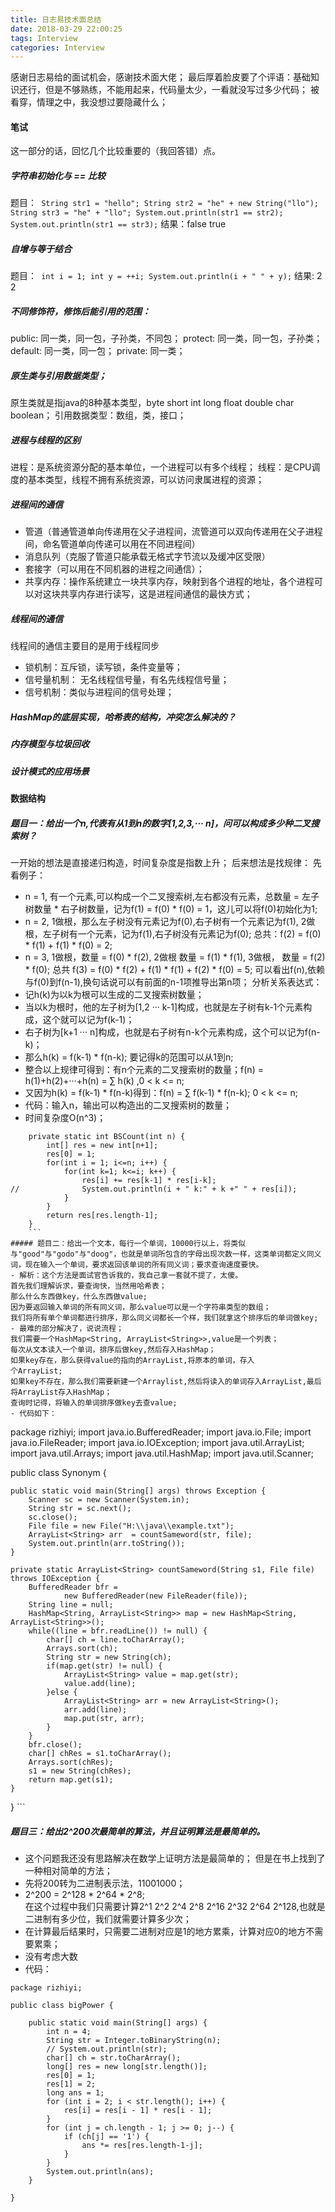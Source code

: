 ```yaml
---
title: 日志易技术面总结
date: 2018-03-29 22:00:25
tags: Interview
categories: Interview
---
```

感谢日志易给的面试机会，感谢技术面大佬；
最后厚着脸皮要了个评语：基础知识还行，但是不够熟练，不能用起来，代码量太少，一看就没写过多少代码；
被看穿，情理之中，我没想过要隐藏什么；
<!--more-->
#### 笔试
这一部分的话，回忆几个比较重要的（我回答错）点。
##### 字符串初始化与 == 比较
题目：```
		String str1 = "hello";
		String str2 = "he" + new String("llo");
		String str3 = "he" + "llo";
		System.out.println(str1 == str2);
		System.out.println(str1 == str3);```
结果：false  true
##### 自增与等于结合
题目：```
		int i = 1;
		int y = ++i;
		System.out.println(i + " " + y);```
结果: 2 2
##### 不同修饰符，修饰后能引用的范围：
public:  同一类，同一包，子孙类，不同包；
protect: 同一类，同一包，子孙类；
default: 同一类，同一包；
private: 同一类；
##### 原生类与引用数据类型；
原生类就是指java的8种基本类型，byte short int long float double char boolean；
引用数据类型：数组，类，接口；
##### 进程与线程的区别
进程：是系统资源分配的基本单位，一个进程可以有多个线程；
线程：是CPU调度的基本类型，线程不拥有系统资源，可以访问隶属进程的资源；
##### 进程间的通信
- 管道（普通管道单向传递用在父子进程间，流管道可以双向传递用在父子进程间，命名管道单向传递可以用在不同进程间）
- 消息队列（克服了管道只能承载无格式字节流以及缓冲区受限）
- 套接字（可以用在不同机器的进程之间通信）；
- 共享内存：操作系统建立一块共享内存，映射到各个进程的地址，各个进程可以对这块共享内存进行读写，这是进程间通信的最快方式；

##### 线程间的通信
线程间的通信主要目的是用于线程同步
- 锁机制：互斥锁，读写锁，条件变量等；
- 信号量机制： 无名线程信号量，有名先线程信号量；
- 信号机制：类似与进程间的信号处理；

##### HashMap的底层实现，哈希表的结构，冲突怎么解决的？
##### 内存模型与垃圾回收
##### 设计模式的应用场景

#### 数据结构
##### 题目一：给出一个n,代表有从1到n的数字[1,2,3,··· n]，问可以构成多少种二叉搜索树？
一开始的想法是直接递归构造，时间复杂度是指数上升；
后来想法是找规律：
先看例子：
- n = 1, 有一个元素,可以构成一个二叉搜索树,左右都没有元素，总数量 = 左子树数量 * 右子树数量，记为f(1) = f(0) * f(0) = 1，这儿可以将f(0)初始化为1;
- n = 2, 1做根，那么左子树没有元素记为f(0),右子树有一个元素记为f(1), 2做根，左子树有一个元素，记为f(1),右子树没有元素记为f(0);
总共：f(2) = f(0) * f(1) + f(1) * f(0) = 2;
- n = 3, 1做根，数量 = f(0) * f(2), 2做根 数量 = f(1) * f(1), 3做根， 数量 = f(2) * f(0);
总共 f(3) = f(0) * f(2) + f(1) * f(1) + f(2) * f(0) = 5;
可以看出f(n),依赖与f(0)到f(n-1),换句话说可以有前面的n-1项推导出第n项；
分析关系表达式：
- 记h(k)为以k为根可以生成的二叉搜索树数量；
- 当以k为根时，他的左子树为[1,2 ··· k-1]构成，也就是左子树有k-1个元素构成，这个就可以记为f(k-1)；
- 右子树为[k+1 ··· n]构成，也就是右子树有n-k个元素构成，这个可以记为f(n-k)；
- 那么h(k) = f(k-1) * f(n-k); 要记得k的范围可以从1到n;
- 整合以上规律可得到：有n个元素的二叉搜索树的数量；f(n) = h(1)+h(2)+···+h(n) = ∑ h(k) ,0 < k <= n;
- 又因为h(k) = f(k-1) * f(n-k)得到：f(n) = ∑ f(k-1) * f(n-k); 0 < k <= n;
- 代码：输入n，输出可以构造出的二叉搜索树的数量；
- 时间复杂度O(n^3)；
```
	private static int BSCount(int n) {
		int[] res = new int[n+1];
		res[0] = 1;
		for(int i = 1; i<=n; i++) {
			for(int k=1; k<=i; k++) {
				res[i] += res[k-1] * res[i-k];
//				System.out.println(i + " k:" + k +" " + res[i]);
			}
		}
		return res[res.length-1];
	}
	```
##### 题目二：给出一个文本，每行一个单词，10000行以上，将类似与"good"与"godo"与"doog"，也就是单词所包含的字母出现次数一样，这类单词都定义同义词，现在输入一个单词，要求返回该单词的所有同义词；要求查询速度要快。
- 解析：这个方法是面试官告诉我的，我自己拿一套就不提了，太傻。
首先我们理解诉求，要查询快，当然用哈希表；
那么什么东西做key，什么东西做value;
因为要返回输入单词的所有同义词，那么value可以是一个字符串类型的数组；
我们将所有单个单词都进行排序，那么同义词都长一个样，我们就拿这个排序后的单词做key;
- 最难的部分解决了，说说流程；
我们需要一个HashMap<String, ArrayList<String>>,value是一个列表；
每次从文本读入一个单词，排序后做key,然后存入HashMap；
如果key存在，那么获得value的指向的ArrayList,将原本的单词，存入
个ArrayList;
如果key不存在，那么我们需要新建一个Arraylist,然后将读入的单词存入ArrayList,最后将ArrayList存入HashMap；
查询时记得，将输入的单词排序做key去查value;
- 代码如下：
```
package rizhiyi;
import java.io.BufferedReader;
import java.io.File;
import java.io.FileReader;
import java.io.IOException;
import java.util.ArrayList;
import java.util.Arrays;
import java.util.HashMap;
import java.util.Scanner;

public class Synonym {

	public static void main(String[] args) throws Exception {
		Scanner sc = new Scanner(System.in);
		String str = sc.next();
		sc.close();
		File file = new File("H:\\java\\example.txt");
		ArrayList<String> arr  = countSameword(str, file);
		System.out.println(arr.toString());
	}

	private static ArrayList<String> countSameword(String s1, File file) throws IOException {
		BufferedReader bfr =
				new BufferedReader(new FileReader(file));
		String line = null;
		HashMap<String, ArrayList<String>> map = new HashMap<String, ArrayList<String>>();
		while((line = bfr.readLine()) != null) {
			char[] ch = line.toCharArray();
			Arrays.sort(ch);
			String str = new String(ch);
			if(map.get(str) != null) {
				ArrayList<String> value = map.get(str);
				value.add(line);
			}else {
				ArrayList<String> arr = new ArrayList<String>();
				arr.add(line);
				map.put(str, arr);
			}
		}
		bfr.close();
		char[] chRes = s1.toCharArray();
		Arrays.sort(chRes);
		s1 = new String(chRes);
		return map.get(s1);
	}
} ```

##### 题目三：给出2^200次最简单的算法，并且证明算法是最简单的。
- 这个问题我还没有思路解决在数学上证明方法是最简单的；
但是在书上找到了一种相对简单的方法；
- 先将200转为二进制表示法，11001000；
- 2^200 = 2^128 * 2^64 * 2^8;   
在这个过程中我们只需要计算2^1 2^2 2^4 2^8 2^16 2^32 2^64 2^128,也就是二进制有多少位，我们就需要计算多少次；
- 在计算最后结果时，只需要二进制对应是1的地方累乘，计算对应0的地方不需要累乘；
- 没有考虑大数
- 代码：
```
package rizhiyi;

public class bigPower {

	public static void main(String[] args) {
		int n = 4;
		String str = Integer.toBinaryString(n);
		// System.out.println(str);
		char[] ch = str.toCharArray();
		long[] res = new long[str.length()];
		res[0] = 1;
		res[1] = 2;
		long ans = 1;
		for (int i = 2; i < str.length(); i++) {
			res[i] = res[i - 1] * res[i - 1];
		}
		for (int j = ch.length - 1; j >= 0; j--) {
			if (ch[j] == '1') {
				ans *= res[res.length-1-j];
			}
		}
		System.out.println(ans);
	}

}
```
